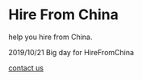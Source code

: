 # Hire From China

help you hire from China.

2019/10/21 Big day for HireFromChina

[contact us](mailto:pro@hirefromchina.com)